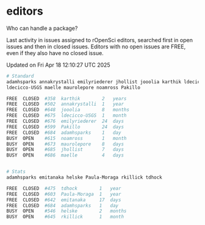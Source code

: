 # editors

Who can handle a package?

Last activity in issues assigned to rOpenSci editors, searched first in open
issues and then in closed issues. Editors with no open issues are FREE, even if
they also have no closed issue.


Updated on Fri Apr 18 12:10:27 UTC 2025

```bash
# Standard
adamhsparks annakrystalli emilyriederer jhollist jooolia karthik ldecicco
ldecicco-USGS maelle maurolepore noamross Pakillo

FREE  CLOSED  #358  karthik        2   years
FREE  CLOSED  #502  annakrystalli  1   year
FREE  CLOSED  #648  jooolia        8   months
FREE  CLOSED  #675  ldecicco-USGS  1   month
FREE  CLOSED  #676  emilyriederer  24  days
FREE  CLOSED  #599  Pakillo        24  days
FREE  CLOSED  #684  adamhsparks    1   day
BUSY  OPEN    #615  noamross       1   month
BUSY  OPEN    #673  maurolepore    8   days
BUSY  OPEN    #685  jhollist       7   days
BUSY  OPEN    #686  maelle         4   days


# Stats
adamhsparks emitanaka helske Paula-Moraga rkillick tdhock

FREE  CLOSED  #475  tdhock        1   year
FREE  CLOSED  #603  Paula-Moraga  1   year
FREE  CLOSED  #642  emitanaka     17  days
FREE  CLOSED  #684  adamhsparks   1   day
BUSY  OPEN    #546  helske        2   months
BUSY  OPEN    #645  rkillick      1   month
```
